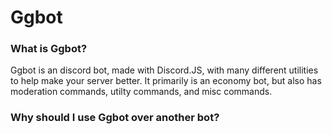 # Ggbot

### What is Ggbot?
Ggbot is an discord bot, made with Discord.JS, with many different utilities to help make your server better.
It primarily is an economy bot, but also has moderation commands, utilty commands, and misc commands.

### Why should I use Ggbot over another bot?
